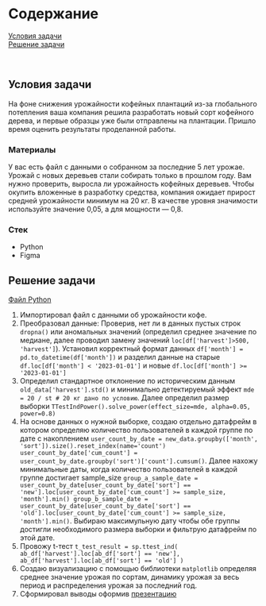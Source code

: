 # Содержание <br>
[Условия задачи](#T1) <br>
[Решение задачи](#T2) <br>

<br><a name="T1"></a> 
## Условия задачи
На фоне снижения урожайности кофейных плантаций из-за глобального потепления ваша компания решила разработать новый сорт кофейного дерева, и первые образцы уже были отправлены на плантации. Пришло время оценить результаты проделанной работы.

### Материалы
У вас есть файл с данными о собранном за последние 5 лет урожае. Урожай с новых деревьев стали собирать только в прошлом году. Вам нужно проверить, выросла ли урожайность кофейных деревьев. Чтобы окупить вложенные в разработку средства, компания ожидает прирост средней урожайности минимум на 20 кг. В качестве уровня значимости используйте значение 0,05, а для мощности — 0,8.

### Стек
- Python
- Figma
<br><a name="T2"></a> 
## Решение задачи
[Файл Python](https://github.com/Gotlfar/Study-projects/blob/main/01_Bakery/Булат_Мигранов_Проект_1.xlsx)
1. Импортировал файл с данными об урожайности кофе.
2. Преобразовал данные: Проверив, нет ли в данных пустых строк `dropna()` или аномальных значений (определил среднее значение по медиане, далее проводил замену значений `loc[df['harvest']>500, 'harvest']`). Установил корректный формат данных
`df['month'] = pd.to_datetime(df['month'])` и разделил данные на старые `df.loc[df['month'] < '2023-01-01']` и новые `df.loc[df['month'] >= '2023-01-01']`
3. Определил стандартное отклонение по историческим данным `old_data['harvest'].std()` и минимально детектируемый эффект `mde = 20 / st # 20 кг дано по условию`. Далее определил размер выборки `TTestIndPower().solve_power(effect_size=mde, alpha=0.05, power=0.8)`
4. На основе данных о нужной выборке, создаю отдельно датафрейм в котором определяю количество пользователей в каждой группе по дате с накоплением `user_count_by_date = new_data.groupby(['month', 'sort']).size().reset_index(name='count')
user_count_by_date['cum_count'] = user_count_by_date.groupby('sort')['count'].cumsum()`. Далее нахожу минимальные даты, когда количество пользователей в каждой группе достигает sample_size `group_a_sample_date = user_count_by_date[user_count_by_date['sort'] == 'new'].loc[user_count_by_date['cum_count'] >= sample_size, 'month'].min()
group_b_sample_date = user_count_by_date[user_count_by_date['sort'] == 'old'].loc[user_count_by_date['cum_count'] >= sample_size, 'month'].min()`. Выбираю максимульную дату чтобы обе группы достигли необходимого размера выборки и фильтрую датафрейм по этой дате.
5. Провожу t-тест `t_test_result = sp.ttest_ind(
    ab_df['harvest'].loc[ab_df['sort'] == 'new'],
    ab_df['harvest'].loc[ab_df['sort'] == 'old']
)`
6. Cоздаю визуализацию с помощью библиотеки `matplotlib` определяя среднее значение урожая по сортам, динамику урожая за весь период и распределения урожая за последний год.
7. Сформировал выводы оформив [презентацию](https://github.com/Gotlfar/Study-projects/blob/main/02_Coffee/02_Coffee_PR.pdf)
